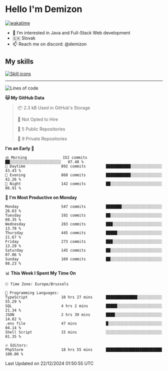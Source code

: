 # Hello I'm Demizon
[![wakatime](https://wakatime.com/badge/user/6ad1949f-d6d7-44f9-9eee-c35e54cc499b.svg)](https://wakatime.com/@6ad1949f-d6d7-44f9-9eee-c35e54cc499b)
- 👀 I’m interested in Java and Full-Stack Web development
- 🇸🇰 Slovak
- 📫 Reach me on discord: @demizon

## My skills
[![Skill icons](https://skillicons.dev/icons?i=java,js,ts,html,css,react,nextjs,tailwind,supabase,py,git,docker,linux,mysql,postgres,mongo&theme=dark)](https://github.com/Demizon3433)

---

<!--START_SECTION:waka-->
![Lines of code](https://img.shields.io/badge/From%20Hello%20World%20I%27ve%20Written-608.8%20thousand%20lines%20of%20code-blue)

**🐱 My GitHub Data** 

> 📦 2.3 kB Used in GitHub's Storage 
 > 
> 🚫 Not Opted to Hire
 > 
> 📜 5 Public Repositories 
 > 
> 🔑 9 Private Repositories 
 > 
**I'm an Early 🐤** 

```text
🌞 Morning                152 commits         ██░░░░░░░░░░░░░░░░░░░░░░░   07.40 % 
🌆 Daytime                892 commits         ███████████░░░░░░░░░░░░░░   43.43 % 
🌃 Evening                868 commits         ███████████░░░░░░░░░░░░░░   42.26 % 
🌙 Night                  142 commits         ██░░░░░░░░░░░░░░░░░░░░░░░   06.91 % 
```
📅 **I'm Most Productive on Monday** 

```text
Monday                   547 commits         ███████░░░░░░░░░░░░░░░░░░   26.63 % 
Tuesday                  192 commits         ██░░░░░░░░░░░░░░░░░░░░░░░   09.35 % 
Wednesday                283 commits         ███░░░░░░░░░░░░░░░░░░░░░░   13.78 % 
Thursday                 445 commits         █████░░░░░░░░░░░░░░░░░░░░   21.67 % 
Friday                   273 commits         ███░░░░░░░░░░░░░░░░░░░░░░   13.29 % 
Saturday                 145 commits         ██░░░░░░░░░░░░░░░░░░░░░░░   07.06 % 
Sunday                   169 commits         ██░░░░░░░░░░░░░░░░░░░░░░░   08.23 % 
```


📊 **This Week I Spent My Time On** 

```text
🕑︎ Time Zone: Europe/Brussels

💬 Programming Languages: 
TypeScript               10 hrs 27 mins      ██████████████░░░░░░░░░░░   55.29 % 
SQL                      4 hrs 2 mins        █████░░░░░░░░░░░░░░░░░░░░   21.34 % 
JSON                     2 hrs 39 mins       ████░░░░░░░░░░░░░░░░░░░░░   14.02 % 
.env file                47 mins             █░░░░░░░░░░░░░░░░░░░░░░░░   04.14 % 
Shell Script             15 mins             ░░░░░░░░░░░░░░░░░░░░░░░░░   01.35 % 

🔥 Editors: 
PhpStorm                 18 hrs 55 mins      █████████████████████████   100.00 % 
```


 Last Updated on 22/12/2024 01:50:55 UTC
<!--END_SECTION:waka-->
